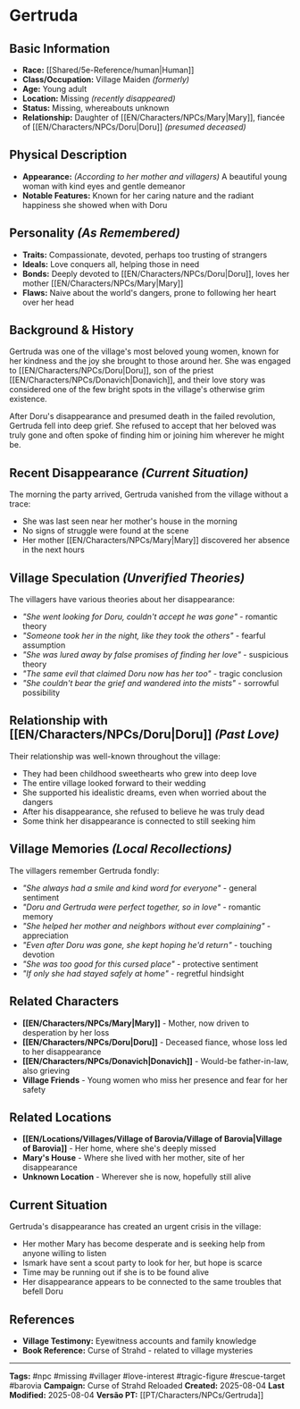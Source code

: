# Gertruda

## Basic Information
- **Race:** [[Shared/5e-Reference/human|Human]]
- **Class/Occupation:** Village Maiden *(formerly)*
- **Age:** Young adult
- **Location:** Missing *(recently disappeared)*
- **Status:** Missing, whereabouts unknown
- **Relationship:** Daughter of [[EN/Characters/NPCs/Mary|Mary]], fiancée of [[EN/Characters/NPCs/Doru|Doru]] *(presumed deceased)*

## Physical Description
- **Appearance:** *(According to her mother and villagers)* A beautiful young woman with kind eyes and gentle demeanor
- **Notable Features:** Known for her caring nature and the radiant happiness she showed when with Doru

## Personality *(As Remembered)*
- **Traits:** Compassionate, devoted, perhaps too trusting of strangers
- **Ideals:** Love conquers all, helping those in need
- **Bonds:** Deeply devoted to [[EN/Characters/NPCs/Doru|Doru]], loves her mother [[EN/Characters/NPCs/Mary|Mary]]
- **Flaws:** Naive about the world's dangers, prone to following her heart over her head

## Background & History
Gertruda was one of the village's most beloved young women, known for her kindness and the joy she brought to those around her. She was engaged to [[EN/Characters/NPCs/Doru|Doru]], son of the priest [[EN/Characters/NPCs/Donavich|Donavich]], and their love story was considered one of the few bright spots in the village's otherwise grim existence.

After Doru's disappearance and presumed death in the failed revolution, Gertruda fell into deep grief. She refused to accept that her beloved was truly gone and often spoke of finding him or joining him wherever he might be.

## Recent Disappearance *(Current Situation)*
The morning the party arrived, Gertruda vanished from the village without a trace:
- She was last seen near her mother's house in the morning
- No signs of struggle were found at the scene
- Her mother [[EN/Characters/NPCs/Mary|Mary]] discovered her absence in the next hours

## Village Speculation *(Unverified Theories)*
The villagers have various theories about her disappearance:
- *"She went looking for Doru, couldn't accept he was gone"* - romantic theory
- *"Someone took her in the night, like they took the others"* - fearful assumption
- *"She was lured away by false promises of finding her love"* - suspicious theory
- *"The same evil that claimed Doru now has her too"* - tragic conclusion
- *"She couldn't bear the grief and wandered into the mists"* - sorrowful possibility

## Relationship with [[EN/Characters/NPCs/Doru|Doru]] *(Past Love)*
Their relationship was well-known throughout the village:
- They had been childhood sweethearts who grew into deep love
- The entire village looked forward to their wedding
- She supported his idealistic dreams, even when worried about the dangers
- After his disappearance, she refused to believe he was truly dead
- Some think her disappearance is connected to still seeking him

## Village Memories *(Local Recollections)*
The villagers remember Gertruda fondly:
- *"She always had a smile and kind word for everyone"* - general sentiment
- *"Doru and Gertruda were perfect together, so in love"* - romantic memory
- *"She helped her mother and neighbors without ever complaining"* - appreciation
- *"Even after Doru was gone, she kept hoping he'd return"* - touching devotion
- *"She was too good for this cursed place"* - protective sentiment
- *"If only she had stayed safely at home"* - regretful hindsight

## Related Characters
- **[[EN/Characters/NPCs/Mary|Mary]]** - Mother, now driven to desperation by her loss
- **[[EN/Characters/NPCs/Doru|Doru]]** - Deceased fiance, whose loss led to her disappearance
- **[[EN/Characters/NPCs/Donavich|Donavich]]** - Would-be father-in-law, also grieving
- **Village Friends** - Young women who miss her presence and fear for her safety

## Related Locations
- **[[EN/Locations/Villages/Village of Barovia/Village of Barovia|Village of Barovia]]** - Her home, where she's deeply missed
- **Mary's House** - Where she lived with her mother, site of her disappearance
- **Unknown Location** - Wherever she is now, hopefully still alive

## Current Situation
Gertruda's disappearance has created an urgent crisis in the village:
- Her mother Mary has become desperate and is seeking help from anyone willing to listen
- Ismark have sent a scout party to look for her, but hope is scarce
- Time may be running out if she is to be found alive
- Her disappearance appears to be connected to the same troubles that befell Doru

## References
- **Village Testimony:** Eyewitness accounts and family knowledge
- **Book Reference:** Curse of Strahd - related to village mysteries

---
**Tags:** #npc #missing #villager #love-interest #tragic-figure #rescue-target #barovia
**Campaign:** Curse of Strahd Reloaded
**Created:** 2025-08-04
**Last Modified:** 2025-08-04
**Versão PT:** [[PT/Characters/NPCs/Gertruda]]